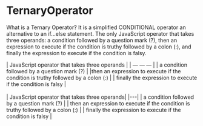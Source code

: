 # TernaryOperator
What is a Ternary Operator?
It is a simplified CONDITIONAL operator an alternative to an if...else statement.
The only JavaScript operator that takes three operands: 
  a condition followed by a question mark (?),
  then an expression to execute if the condition is truthy followed by a colon (:), and
  finally the expression to execute if the condition is falsy.<br>
  
| JavaScript operator that takes three operands | 
| — — — |
| a condition followed by a question mark (?) |
|then an expression to execute if the condition is truthy followed by a colon (:) | 
| finally the expression to execute if the condition is falsy |<br>
<br>
| JavaScript operator that takes three operands|
|---|
| a condition followed by a question mark (?) |
| then an expression to execute if the condition is truthy followed by a colon (:) |
| finally the expression to execute if the condition is falsy |


